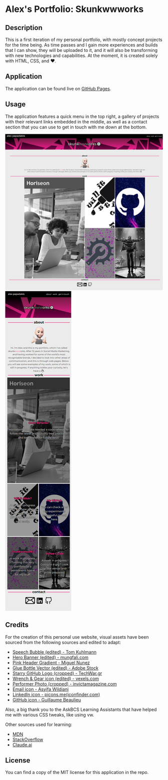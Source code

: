 # Alex's Portfolio: Skunkwwworks

## Description 

This is a first iteration of my personal portfolio, with mostly concept projects for the time being. As time passes and I gain more experiences and builds that I can show, they will be uploaded to it, and it will also be transforming with new technologies and capabilities. At the moment, it is created solely with HTML, CSS, and ❤️.

## Application

The application can be found live on [GitHub Pages](https://lxpap.github.io/Portfolio_AP).

## Usage 

The application features a quick menu in the top right, a gallery of projects with their relevant links embedded in the middle, as well as a contact section that you can use to get in touch with me down at the bottom.

![Web View](./images/Portfolio_AP_Web_view.png)
![Mobile View](./images/Portfolio_AP_mobile_view.png)

## Credits

For the creation of this personal use website, visual assets have been sourced from the following sources and edited to adapt:

* [Speech Bubble (edited) - Tom Kuhlmann](https://community.articulate.com/download/10-hand-drawn-square-speech-bubbles)
* [Hero Banner (edited) - mungfali.com](https://gr.pinterest.com/pin/475270566934872457/)
* [Pink Header Gradient - Miguel Nunez](https://medium.com/@miguelznunez/how-to-easily-add-an-image-overlay-to-your-images-with-css-e354a79f530d)
* [Glue Bottle Vector (edited) - Adobe Stock](https://stock.adobe.com/search?k=glue+bottle&asset_id=384599290)
* [Starry GitHub Logo (cropped) - TechWar.gr](https://en.techwar.gr/48308/ekatommyria-repos-tou-github-pithanotata-einai-evalota-sto-repojacking-lene-oi-erevnites/)
* [Wrench & Gear icon (edited) - vexels.com](https://www.vexels.com/png-svg/preview/157675/wrench-and-gear-icon?tap_s=576618-2da5a0)
* [Performer Photo (cropped) - invictamagazine.com](https://invictamagazine.com/live-architects-the-royal-albert-hall-21-11-2020/)
* [Email icon - Asyifa Wildiani](https://thenounproject.com/icon/email-6168165/)
* [LinkedIn icon - picons.me(iconfinder.com)](https://www.iconfinder.com/icons/104493/linkedin_icon)
* [GitHub icon - Guillaume Beaulieu](https://thenounproject.com/icon/github-4289652/)

Also, a big thank you to the AskBCS Learning Assistants that have helped me with various CSS tweaks, like using vw.

Other sources used for learning:
* [MDN](https://developer.mozilla.org/en-US/)
* [StackOverflow](https://stackoverflow.com/)
* [Claude.ai](https://claude.ai/)

## License

You can find a copy of the MIT license for this application in the repo.